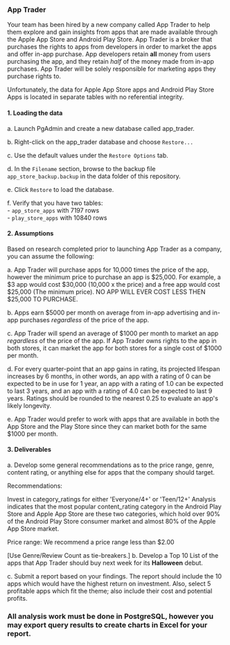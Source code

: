 ### App Trader

Your team has been hired by a new company called App Trader to help them explore and gain insights from apps that are made available through the Apple App Store and Android Play Store. App Trader is a broker that purchases the rights to apps from developers in order to market the apps and offer in-app purchase. App developers retain **all** money from users purchasing the app, and they retain _half_ of the money made from in-app purchases. App Trader will be solely responsible for marketing apps they purchase rights to.  

Unfortunately, the data for Apple App Store apps and Android Play Store Apps is located in separate tables with no referential integrity.

#### 1. Loading the data
a. Launch PgAdmin and create a new database called app_trader.  

b. Right-click on the app_trader database and choose `Restore...`  

c. Use the default values under the `Restore Options` tab.

d. In the `Filename` section, browse to the backup file `app_store_backup.backup` in the data folder of this repository.  

e. Click `Restore` to load the database.  

f. Verify that you have two tables:  
    - `app_store_apps` with 7197 rows  
    - `play_store_apps` with 10840 rows


#### 2. Assumptions
Based on research completed prior to launching App Trader as a company, you can assume the following:  

a. App Trader will purchase apps for 10,000 times the price of the app, however the minimum price to purchase an app is $25,000.  For example, a $3 app would cost $30,000 (10,000 x the price) and a free app would cost $25,000 (The minimum price).  NO APP WILL EVER COST LESS THEN $25,000 TO PURCHASE.  

b. Apps earn $5000 per month on average from in-app advertising and in-app purchases _regardless_ of the price of the app.  

c. App Trader will spend an average of $1000 per month to market an app _regardless_ of the price of the app. If App Trader owns rights to the app in both stores, it can market the app for both stores for a single cost of $1000 per month.  

d. For every quarter-point that an app gains in rating, its projected lifespan increases by 6 months, in other words, an app with a rating of 0 can be expected to be in use for 1 year, an app with a rating of 1.0 can be expected to last 3 years, and an app with a rating of 4.0 can be expected to last 9 years. Ratings should be rounded to the nearest 0.25 to evaluate an app's likely longevity.  

e. App Trader would prefer to work with apps that are available in both the App Store and the Play Store since they can market both for the same $1000 per month.



#### 3. Deliverables
a. Develop some general recommendations as to the price range, genre, content rating, or anything else for apps that the company should target.  

Recommendations:

Invest in category_ratings for either 'Everyone/4+' or 'Teen/12+' Analysis indicates that the most popular content_rating category in the Android Play Store and Apple App Store are these two categories, which hold over 90% of the Android Play Store consumer market and almost 80% of the Apple App Store market.



Price range: We recommend a price range less than $2.00


[Use Genre/Review Count as tie-breakers.]
b. Develop a Top 10 List of the apps that App Trader should buy next week for its **Halloween** debut.  

c. Submit a report based on your findings.  The report should include the 10 apps which would have the highest return on investment.  Also, select 5 profitable apps
which fit the theme; also include their cost and potential profits.



### All analysis work must be done in PostgreSQL, however you may export query results to create charts in Excel for your report.

